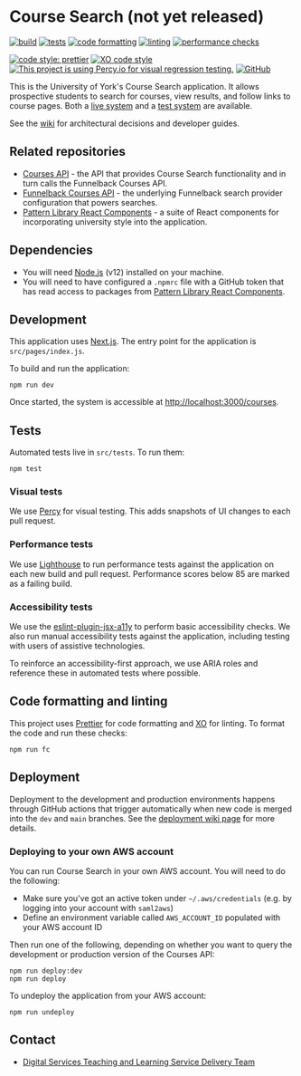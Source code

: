# Course Search (not yet released)

[![build](https://github.com/university-of-york/uoy-app-course-search/actions/workflows/build.yml/badge.svg)](https://github.com/university-of-york/uoy-app-course-search/actions/workflows/build.yml)
[![tests](https://github.com/university-of-york/uoy-app-course-search/actions/workflows/tests.yml/badge.svg)](https://github.com/university-of-york/uoy-app-course-search/actions/workflows/tests.yml)
[![code formatting](https://github.com/university-of-york/uoy-app-course-search/actions/workflows/code-formatting.yml/badge.svg)](https://github.com/university-of-york/uoy-app-course-search/actions/workflows/code-formatting.yml)
[![linting](https://github.com/university-of-york/uoy-app-course-search/actions/workflows/linting.yml/badge.svg)](https://github.com/university-of-york/uoy-app-course-search/actions/workflows/linting.yml)
[![performance checks](https://github.com/university-of-york/uoy-app-course-search/actions/workflows/performance-checks.yml/badge.svg)](https://github.com/university-of-york/uoy-app-course-search/actions/workflows/performance-checks.yml)

[![code style: prettier](https://img.shields.io/badge/code_style-prettier-ff69b4.svg)](https://github.com/prettier/prettier)
[![XO code style](https://img.shields.io/badge/code_style-XO-5ed9c7.svg)](https://github.com/xojs/xo)
[![This project is using Percy.io for visual regression testing.](https://percy.io/static/images/percy-badge.svg)](https://percy.io/ad91c322/uoy-app-course-search)
[![GitHub](https://img.shields.io/github/license/university-of-york/uoy-app-course-search?color=blue)](https://github.com/university-of-york/uoy-app-course-search/blob/update-status-badges/LICENSE)

This is the University of York's Course Search application. It allows prospective students to search for courses,
view results, and follow links to course pages. 
Both a [live system](https://courses.app.york.ac.uk/) and a [test system](https://courses.dev.app.york.ac.uk/) are available.

See the [wiki](https://github.com/university-of-york/uoy-app-course-search/wiki) for architectural decisions and developer guides.

## Related repositories

- [Courses API](https://github.com/university-of-york/uoy-api-courses) - the API that provides Course Search functionality and in turn calls the Funnelback Courses API.
- [Funnelback Courses API](https://github.com/university-of-york/uoy-config-funnelback-courses) - the underlying Funnelback search provider configuration that powers searches.
- [Pattern Library React Components](https://github.com/university-of-york/esg-lib-pattern-library-react-components) - a suite of React components for incorporating university style into the application.

## Dependencies

 - You will need [Node.js](https://nodejs.org/en/download/) (v12) installed on your machine.
 - You will need to have configured a `.npmrc` file with a GitHub token that has read access to packages from [Pattern Library React Components](https://github.com/university-of-york/esg-lib-pattern-library-react-components).

## Development

This application uses [Next.js](https://nextjs.org/). The entry point for the application is `src/pages/index.js`.

To build and run the application:

```
npm run dev
```

Once started, the system is accessible at [http://localhost:3000/courses](http://localhost:3000/courses).

## Tests

Automated tests live in `src/tests`. To run them:

```
npm test
```

### Visual tests

We use [Percy](https://percy.io/ad91c322/uoy-app-course-search) for visual testing. This adds snapshots of UI changes to each pull request.

### Performance tests

We use [Lighthouse](https://developers.google.com/web/tools/lighthouse/) to run performance tests against the application on each new build and pull request. Performance scores below 85 are marked as a failing build.

### Accessibility tests

We use the [eslint-plugin-jsx-a11y](https://github.com/jsx-eslint/eslint-plugin-jsx-a11y) to perform basic accessibility checks. We also run manual accessibility tests against the application, including testing with users of assistive technologies.

To reinforce an accessibility-first approach, we use ARIA roles and reference these in automated tests where possible.

## Code formatting and linting

This project uses [Prettier](https://prettier.io/) for code formatting and [XO](https://github.com/xojs/xo) for linting. To format the code and run these checks:

```
npm run fc
```

## Deployment

Deployment to the development and production environments happens through GitHub actions that trigger automatically when new code is merged into the `dev` and `main` branches. See the [deployment wiki page](https://github.com/university-of-york/uoy-app-course-search/wiki/Deployment) for more details.

### Deploying to your own AWS account

You can run Course Search in your own AWS account. You will need to do the following:

- Make sure you've got an active token under `~/.aws/credentials` (e.g. by logging into your account with `saml2aws`)
- Define an environment variable called `AWS_ACCOUNT_ID` populated with your AWS account ID
   
Then run one of the following, depending on whether you want to query the development or production version of the Courses API:

```
npm run deploy:dev
npm run deploy
```

To undeploy the application from your AWS account:

```
npm run undeploy
```

## Contact

- [Digital Services Teaching and Learning Service Delivery Team](mailto:esg-teaching-and-learning-group@york.ac.uk)
